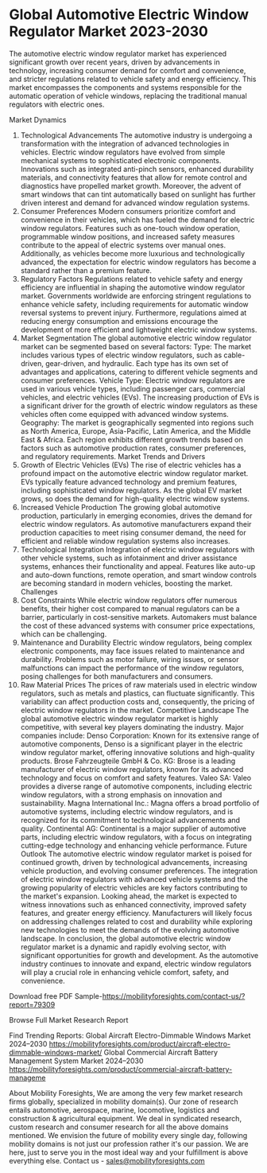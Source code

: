 # Global Automotive Electric Window Regulator Market 2023-2030
The automotive electric window regulator market has experienced significant growth over recent years, driven by advancements in technology, increasing consumer demand for comfort and convenience, and stricter regulations related to vehicle safety and energy efficiency. This market encompasses the components and systems responsible for the automatic operation of vehicle windows, replacing the traditional manual regulators with electric ones.

Market Dynamics
1. Technological Advancements
The automotive industry is undergoing a transformation with the integration of advanced technologies in vehicles. Electric window regulators have evolved from simple mechanical systems to sophisticated electronic components. Innovations such as integrated anti-pinch sensors, enhanced durability materials, and connectivity features that allow for remote control and diagnostics have propelled market growth. Moreover, the advent of smart windows that can tint automatically based on sunlight has further driven interest and demand for advanced window regulation systems.
2. Consumer Preferences
Modern consumers prioritize comfort and convenience in their vehicles, which has fueled the demand for electric window regulators. Features such as one-touch window operation, programmable window positions, and increased safety measures contribute to the appeal of electric systems over manual ones. Additionally, as vehicles become more luxurious and technologically advanced, the expectation for electric window regulators has become a standard rather than a premium feature.
3. Regulatory Factors
Regulations related to vehicle safety and energy efficiency are influential in shaping the automotive window regulator market. Governments worldwide are enforcing stringent regulations to enhance vehicle safety, including requirements for automatic window reversal systems to prevent injury. Furthermore, regulations aimed at reducing energy consumption and emissions encourage the development of more efficient and lightweight electric window systems.
4. Market Segmentation
The global automotive electric window regulator market can be segmented based on several factors:
Type: The market includes various types of electric window regulators, such as cable-driven, gear-driven, and hydraulic. Each type has its own set of advantages and applications, catering to different vehicle segments and consumer preferences.
Vehicle Type: Electric window regulators are used in various vehicle types, including passenger cars, commercial vehicles, and electric vehicles (EVs). The increasing production of EVs is a significant driver for the growth of electric window regulators as these vehicles often come equipped with advanced window systems.
Geography: The market is geographically segmented into regions such as North America, Europe, Asia-Pacific, Latin America, and the Middle East & Africa. Each region exhibits different growth trends based on factors such as automotive production rates, consumer preferences, and regulatory requirements.
Market Trends and Drivers
1. Growth of Electric Vehicles (EVs)
The rise of electric vehicles has a profound impact on the automotive electric window regulator market. EVs typically feature advanced technology and premium features, including sophisticated window regulators. As the global EV market grows, so does the demand for high-quality electric window systems.
2. Increased Vehicle Production
The growing global automotive production, particularly in emerging economies, drives the demand for electric window regulators. As automotive manufacturers expand their production capacities to meet rising consumer demand, the need for efficient and reliable window regulation systems also increases.
3. Technological Integration
Integration of electric window regulators with other vehicle systems, such as infotainment and driver assistance systems, enhances their functionality and appeal. Features like auto-up and auto-down functions, remote operation, and smart window controls are becoming standard in modern vehicles, boosting the market.
Challenges
1. Cost Constraints
While electric window regulators offer numerous benefits, their higher cost compared to manual regulators can be a barrier, particularly in cost-sensitive markets. Automakers must balance the cost of these advanced systems with consumer price expectations, which can be challenging.
2. Maintenance and Durability
Electric window regulators, being complex electronic components, may face issues related to maintenance and durability. Problems such as motor failure, wiring issues, or sensor malfunctions can impact the performance of the window regulators, posing challenges for both manufacturers and consumers.
3. Raw Material Prices
The prices of raw materials used in electric window regulators, such as metals and plastics, can fluctuate significantly. This variability can affect production costs and, consequently, the pricing of electric window regulators in the market.
Competitive Landscape
The global automotive electric window regulator market is highly competitive, with several key players dominating the industry. Major companies include:
Denso Corporation: Known for its extensive range of automotive components, Denso is a significant player in the electric window regulator market, offering innovative solutions and high-quality products.
Brose Fahrzeugteile GmbH & Co. KG: Brose is a leading manufacturer of electric window regulators, known for its advanced technology and focus on comfort and safety features.
Valeo SA: Valeo provides a diverse range of automotive components, including electric window regulators, with a strong emphasis on innovation and sustainability.
Magna International Inc.: Magna offers a broad portfolio of automotive systems, including electric window regulators, and is recognized for its commitment to technological advancements and quality.
Continental AG: Continental is a major supplier of automotive parts, including electric window regulators, with a focus on integrating cutting-edge technology and enhancing vehicle performance.
Future Outlook
The automotive electric window regulator market is poised for continued growth, driven by technological advancements, increasing vehicle production, and evolving consumer preferences. The integration of electric window regulators with advanced vehicle systems and the growing popularity of electric vehicles are key factors contributing to the market's expansion.
Looking ahead, the market is expected to witness innovations such as enhanced connectivity, improved safety features, and greater energy efficiency. Manufacturers will likely focus on addressing challenges related to cost and durability while exploring new technologies to meet the demands of the evolving automotive landscape.
In conclusion, the global automotive electric window regulator market is a dynamic and rapidly evolving sector, with significant opportunities for growth and development. As the automotive industry continues to innovate and expand, electric window regulators will play a crucial role in enhancing vehicle comfort, safety, and convenience.

Download free PDF Sample-https://mobilityforesights.com/contact-us/?report=79309



Browse Full Market Research Report 


Find Trending Reports:
Global Aircraft Electro-Dimmable Windows Market 2024–2030
https://mobilityforesights.com/product/aircraft-electro-dimmable-windows-market/
Global Commercial Aircraft Battery Management System Market 2024–2030
https://mobilityforesights.com/product/commercial-aircraft-battery-manageme




About Mobility Foresights,
We are among the very few market research firms globally, specialized in mobility domain(s). Our zone of research entails automotive, aerospace, marine, locomotive, logistics and construction & agricultural equipment. We deal in syndicated research, custom research and consumer research for all the above domains mentioned.
We envision the future of mobility every single day, following mobility domains is not just our profession rather it's our passion. We are here, just to serve you in the most ideal way and your fulfillment is above everything else. Contact us -  sales@mobilityforesights.com
